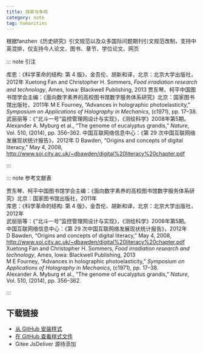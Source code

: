 ```yaml
--- 
title: 探索与争鸣 
category: note 
tag: humanities 
--- 
```


<!-- 此文件由脚本自动生成，请勿手动修改！ -->  

根据fanzhen《历史研究》引文规范以及众多国际问题期刊引文规范改制，支持中英混排，仅支持今人论文、图书、章节、学位论文、网页  

::: note 引注  

库恩：《科学革命的结构: 第 4 版》，金吾伦、胡新和译，北京：北京大学出版社，2012年 Xuetong Fan and Christopher H. Sommers, <i>Food irradiation research and technology</i>, Ames, Iowa: Blackwell Publishing, 2013 贾东琴、柯平中国图书馆学会主编：《面向数字素养的高校图书馆数字服务体系研究》北京：国家图书馆出版社，2011年 M E Fourney, “Advances in holographic photoelasticity,” <i>Symposium on Applications of Holography in Mechanics</i>, (c1971), pp. 17–38. 武丽丽等：《“北斗一号”监控管理网设计与实现》，《测绘科学》2008年第5期。 Alexander A. Myburg et al., “The genome of eucalyptus grandis,” <i>Nature</i>, Vol. 510, (2014), pp. 356–362. 中国互联网络信息中心：《第 29 次中国互联网络发展现状统计报告》，2012年 D Bawden, “Origins and concepts of digital literacy,” May 4, 2008, <a href="http://www.soi.city.ac.uk/~dbawden/digital%20literacy%20chapter.pdf">http://www.soi.city.ac.uk/~dbawden/digital%20literacy%20chapter.pdf</a>  

:::  

::: note 参考文献表  

<div class="csl-bib-body">
  <div class="csl-entry second-field-align-false hangingindent-false"> 贾东琴、柯平中国图书馆学会主编：《面向数字素养的高校图书馆数字服务体系研究》北京：国家图书馆出版社，2011年 </div>
  <div class="csl-entry second-field-align-false hangingindent-false"> 库恩：《科学革命的结构: 第 4 版》，金吾伦、胡新和译，北京：北京大学出版社，2012年 </div>
  <div class="csl-entry second-field-align-false hangingindent-false"> 武丽丽等：《“北斗一号”监控管理网设计与实现》，《测绘科学》2008年第5期。 </div>
  <div class="csl-entry second-field-align-false hangingindent-false"> 中国互联网络信息中心：《第 29 次中国互联网络发展现状统计报告》，2012年 </div>
  <div class="csl-entry second-field-align-false hangingindent-false"> D Bawden, “Origins and concepts of digital literacy,” May 4, 2008, <a href="http://www.soi.city.ac.uk/~dbawden/digital%20literacy%20chapter.pdf">http://www.soi.city.ac.uk/~dbawden/digital%20literacy%20chapter.pdf</a> </div>
  <div class="csl-entry second-field-align-false hangingindent-false"> Xuetong Fan and Christopher H. Sommers, <i>Food irradiation research and technology</i>, Ames, Iowa: Blackwell Publishing, 2013 </div>
  <div class="csl-entry second-field-align-false hangingindent-false"> M E Fourney, “Advances in holographic photoelasticity,” <i>Symposium on Applications of Holography in Mechanics</i>, (c1971), pp. 17–38. </div>
  <div class="csl-entry second-field-align-false hangingindent-false"> Alexander A. Myburg et al., “The genome of eucalyptus grandis,” <i>Nature</i>, Vol. 510, (2014), pp. 356–362. </div>
</div>
  

:::  

<!-- more -->  

## 下载链接  

- [从 GitHub 安装样式](https://github.com/zotero-cn/styles/./raw/main/src/exploration-and-free-views/exploration-and-free-views.csl)  
- [在 GitHub 查看样式文件](https://github.com/zotero-cn/styles/./tree/main/src/exploration-and-free-views/exploration-and-free-views.csl)  
- Gitee JsDeliver 源待添加  

